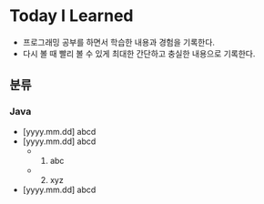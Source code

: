 # Today I Learned

- 프로그래밍 공부를 하면서 학습한 내용과 경험을 기록한다.
- 다시 볼 때 빨리 볼 수 있게 최대한 간단하고 충실한 내용으로 기록한다.

## 분류

### Java
- [yyyy.mm.dd] abcd
- [yyyy.mm.dd] abcd
  - 1. abc
  - 2. xyz
- [yyyy.mm.dd] abcd

